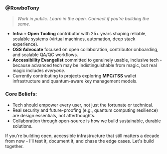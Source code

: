 ### @RowboTony

> *Work in public. Learn in the open. Connect if you're building the same.*

- **Infra + Open Tooling** contributor with 25+ years shaping reliable, scalable systems (virtual machines, automation, deep stack experience).
- **OSS Advocate** focused on open collaboration, contributor onboarding, and scalable QA/QC workflows.
- **Accessibility Evangelist** committed to genuinely usable, inclusive tech - because advanced tech may be indistinguishable from magic, but real magic includes *everyone*.
- Currently contributing to projects exploring **MPC/TSS** wallet infrastructure and quantum-aware key management models.

### Core Beliefs:
- Tech should empower every user, not just the fortunate or technical.
- Real security and future-proofing (e.g., quantum computing resilience) are design essentials, not afterthoughts.
- Collaboration through open-source is how we build sustainable, durable solutions.

If you're building open, accessible infrastructure that still matters a decade from now - I'll test it, document it, and chase the edge cases. Let's build together.
